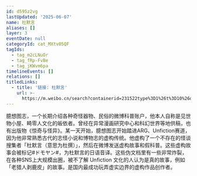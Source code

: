 ```yaml
---
id: d595z2vg
lastUpdated: '2025-06-07'
name: 杜默言
aliases: []
layer: 3
eventDate: null
categoryId: cat_MXtv05QF
tagIds:
  - tag_m2cLNuOr
  - tag_fRp-FvBe
  - tag_jKWvm6pa
timelineEvents: []
relations: []
titledLinks:
  - title: '链接: 杜默言'
    url: >-
      https://m.weibo.cn/search?containerid=231522type%3D1%26t%3D10%26q%3D%23%E3%83%89%E3%83%A2%E3%83%A4%E3%83%B3%23&extparam=%23%E3%83%89%E3%83%A2%E3%83%A4%E3%83%B3%23&luicode=20000061&lfid=5030761199830696
---
```

臆想图志，一个长期介绍各种奇怪器物、民俗的微博科普账户，他本人自称是见世物小屋、畸零人文化的皈依者。曾经在异常漫画研究中心和科幻世界等地供稿，也有出版物《惊奇与怪异》。某一天开始，臆想图志开始踏进ARG、Unfiction赛道，因为他非常熟悉古代的志怪小说和博物志的虚构传统。他虚构了一个不存在的怪谈搜集者「杜默言（意思为杜撰）」，然后在微博发送虚构故事和假科普。这些虚构故事会被标记#ドモヤン#，为杜默言的日语音译。这些伪文档里有一些非常炸裂，在各种SNS上大规模出圈，被不了解 Unfiction 文化的人认为是真的故事，例如「老猎人剥鹿皮」的故事。是国内最成功玩弄虚实边界的虚构作品创作者。
